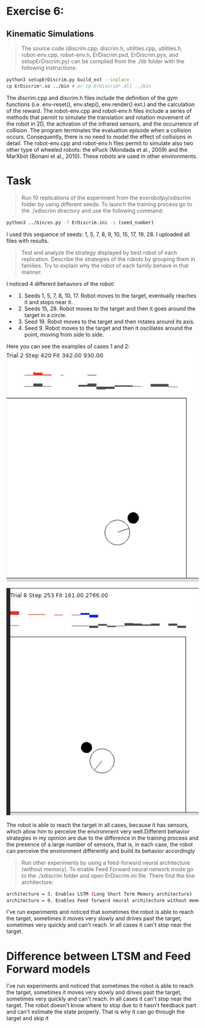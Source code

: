 # Exercise 6: 
## Kinematic Simulations

>The source code (discrim.cpp, discrim.h, utilities.cpp, utilities.h, robot-env.cpp, robot-env.h, ErDiscrim.pxd, ErDiscrim.pyx, and setupErDiscrim.py) can be compiled from the ./lib folder with the following instructions:


```bash
python3 setupErDiscrim.py build_ext --inplace
cp ErDiscrim*.so ../bin # or cp ErDiscrim*.dll ../bin
```

The discrim.cpp and discrim.h files include the definition of the gym functions (i.e. env-reset(), env.step(), env.render() ext.) and the calculation of the reward. The robot-env.cpp and robot-env.h files include a series of methods that permit to simulate the translation and rotation movement of the robot in 2D, the activation of the infrared sensors, and the occurrence of collision. The program terminates the evaluation episode when a collision occurs. Consequently, there is no need to model the effect of collisions in detail. The robot-env.cpp and robot-env.h files permit to simulate also two other type of wheeled robots: the ePuck (Mondada et al., 2009) and the MarXbot (Bonani et al., 2010). These robots are used in other environments.
  
# Task
> Run 10 replications of the experiment from the evorobotpy/xdiscrim folder by using different seeds. 
To launch the training process go to the ./xdiscrim directory and use the following command:
``` bash
python3 ../bin/es.py -f ErDiscrim.ini -s (seed_number)
```
I used this sequence of seeds: 1, 5, 7, 8, 9, 10, 15, 17, 19, 28. I uploaded all files with results.
> Test and analyze the strategy displayed by best robot of each replication. Describe the strategies of the robots by grouping them in families. Try to explain why the robot of each family behave in that manner.  

I noticed 4 different behaviors of the robot:
* 1. Seeds 1, 5, 7, 8, 10, 17. Robot moves to the target, eventually reaches it and stops near it.
* 2. Seeds 15, 28. Robot moves to the target and then it goes around the target in a circle.
* 3. Seed 19. Robot moves to the target and then  rotates around its axis.
* 4. Seed 9. Robot moves to the target and then it oscillates around the point, moving from side to side.

Here you can see the examples of cases 1 and 2:
![Alt text](https://github.com/rodosha98/Behavioural-and-Cognitive-Robotics/blob/task4-6/Exercise6/stuck.jpg "The robot gets stucked near the target")

![Alt text](https://github.com/rodosha98/Behavioural-and-Cognitive-Robotics/blob/task4-6/Exercise6/rotation.jpg "The robot moves to the target and then goes around it in a circle")

The robot is able to reach the target in all cases, because it has sensors, which allow him to perceive the environment very well.Different behavior strategies in my opinion are due to the difference in the training process and the presence of a large number of sensors, that is, in each case, the robot can perceive the environment differently and build its behavior accordingly

> Run other experiments by using a feed-forward neural architecture (without memory). 
To enable Feed Forward neural network mode go to the ./xdiscrim folder and open ErDiscrim.ini file.
There find the line architecture:
``` bash
architecture = 3. Enables LSTM (Long Short Term Memory architecture)
architecture = 0. Enables Feed forward neural architecture without memory.
```
I've run experiments and noticed that sometimes the robot is able to reach the target, sometimes it moves very slowly and drives past the target, sometimes very quickly and can't reach. In all cases it can't stop near the target.
# Difference between LTSM and Feed Forward models

I've run experiments and noticed that sometimes the robot is able to reach the target, sometimes it moves very slowly and drives past the target, sometimes very quickly and can't reach. In all cases it can't stop near the target. The robot doesn't know where to stop due to it hasn't feedback part and can't estimate the state properly. That is why it can go through the target and skip it
